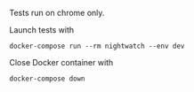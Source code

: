 Tests run on chrome only.

Launch tests with

```
docker-compose run --rm nightwatch --env dev
```

Close Docker container with
```
docker-compose down
```